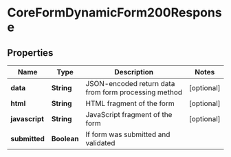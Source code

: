 

# CoreFormDynamicForm200Response


## Properties

| Name | Type | Description | Notes |
|------------ | ------------- | ------------- | -------------|
|**data** | **String** | JSON-encoded return data from form processing method |  [optional] |
|**html** | **String** | HTML fragment of the form |  [optional] |
|**javascript** | **String** | JavaScript fragment of the form |  [optional] |
|**submitted** | **Boolean** | If form was submitted and validated |  |



